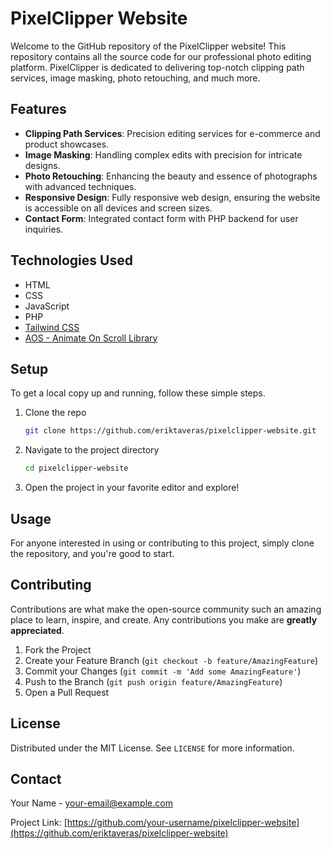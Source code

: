 
# PixelClipper Website

Welcome to the GitHub repository of the PixelClipper website! This repository contains all the source code for our professional photo editing platform. PixelClipper is dedicated to delivering top-notch clipping path services, image masking, photo retouching, and much more.

## Features

- **Clipping Path Services**: Precision editing services for e-commerce and product showcases.
- **Image Masking**: Handling complex edits with precision for intricate designs.
- **Photo Retouching**: Enhancing the beauty and essence of photographs with advanced techniques.
- **Responsive Design**: Fully responsive web design, ensuring the website is accessible on all devices and screen sizes.
- **Contact Form**: Integrated contact form with PHP backend for user inquiries.

## Technologies Used

- HTML
- CSS
- JavaScript
- PHP
- [Tailwind CSS](https://tailwindcss.com/)
- [AOS - Animate On Scroll Library](https://michalsnik.github.io/aos/)

## Setup

To get a local copy up and running, follow these simple steps.

1. Clone the repo
   ```sh
   git clone https://github.com/eriktaveras/pixelclipper-website.git
   ```
2. Navigate to the project directory
   ```sh
   cd pixelclipper-website
   ```
3. Open the project in your favorite editor and explore!

## Usage

For anyone interested in using or contributing to this project, simply clone the repository, and you're good to start.

## Contributing

Contributions are what make the open-source community such an amazing place to learn, inspire, and create. Any contributions you make are **greatly appreciated**.

1. Fork the Project
2. Create your Feature Branch (`git checkout -b feature/AmazingFeature`)
3. Commit your Changes (`git commit -m 'Add some AmazingFeature'`)
4. Push to the Branch (`git push origin feature/AmazingFeature`)
5. Open a Pull Request

## License

Distributed under the MIT License. See `LICENSE` for more information.

## Contact

Your Name - [your-email@example.com](mailto:your-email@example.com)

Project Link: [https://github.com/your-username/pixelclipper-website](https://github.com/eriktaveras/pixelclipper-website)
